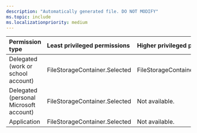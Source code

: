 ```yaml
---
description: "Automatically generated file. DO NOT MODIFY"
ms.topic: include
ms.localizationpriority: medium
---
```


|Permission type|Least privileged permissions|Higher privileged permissions|
|:---|:---|:---|
|Delegated (work or school account)|FileStorageContainer.Selected|FileStorageContainer.Manage.All|
|Delegated (personal Microsoft account)|FileStorageContainer.Selected|Not available.|
|Application|FileStorageContainer.Selected|Not available.|


